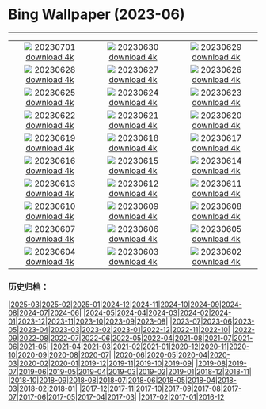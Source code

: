 # Bing Wallpaper (2023-06)
**************
| | | |
|:-:|:-:|:-:|
| ![](https://www.bing.com/th?id=OHR.PelotonPont_FR-FR8876137653_1920x1080.jpg) 20230701 [download 4k](https://www.bing.com/th?id=OHR.PelotonPont_FR-FR8876137653_UHD.jpg) | ![](https://www.bing.com/th?id=OHR.ClamBears_FR-FR8687588186_1920x1080.jpg) 20230630 [download 4k](https://www.bing.com/th?id=OHR.ClamBears_FR-FR8687588186_UHD.jpg) | ![](https://www.bing.com/th?id=OHR.BanyakIslands_FR-FR0543870795_1920x1080.jpg) 20230629 [download 4k](https://www.bing.com/th?id=OHR.BanyakIslands_FR-FR0543870795_UHD.jpg) |
| ![](https://www.bing.com/th?id=OHR.PrideIceland_FR-FR0295897543_1920x1080.jpg) 20230628 [download 4k](https://www.bing.com/th?id=OHR.PrideIceland_FR-FR0295897543_UHD.jpg) | ![](https://www.bing.com/th?id=OHR.SedonaSunset_FR-FR0044087630_1920x1080.jpg) 20230627 [download 4k](https://www.bing.com/th?id=OHR.SedonaSunset_FR-FR0044087630_UHD.jpg) | ![](https://www.bing.com/th?id=OHR.VillandryGarden_FR-FR9767496581_1920x1080.jpg) 20230626 [download 4k](https://www.bing.com/th?id=OHR.VillandryGarden_FR-FR9767496581_UHD.jpg) |
| ![](https://www.bing.com/th?id=OHR.PetraTreasury_FR-FR9534450320_1920x1080.jpg) 20230625 [download 4k](https://www.bing.com/th?id=OHR.PetraTreasury_FR-FR9534450320_UHD.jpg) | ![](https://www.bing.com/th?id=OHR.NhaTrang_FR-FR8046018187_1920x1080.jpg) 20230624 [download 4k](https://www.bing.com/th?id=OHR.NhaTrang_FR-FR8046018187_UHD.jpg) | ![](https://www.bing.com/th?id=OHR.SaintMichel_FR-FR7818696393_1920x1080.jpg) 20230623 [download 4k](https://www.bing.com/th?id=OHR.SaintMichel_FR-FR7818696393_UHD.jpg) |
| ![](https://www.bing.com/th?id=OHR.PeruAmazon_FR-FR7280583164_1920x1080.jpg) 20230622 [download 4k](https://www.bing.com/th?id=OHR.PeruAmazon_FR-FR7280583164_UHD.jpg) | ![](https://www.bing.com/th?id=OHR.StonehengeSalisbury_FR-FR7107786254_1920x1080.jpg) 20230621 [download 4k](https://www.bing.com/th?id=OHR.StonehengeSalisbury_FR-FR7107786254_UHD.jpg) | ![](https://www.bing.com/th?id=OHR.EagleTree_FR-FR7274315529_1920x1080.jpg) 20230620 [download 4k](https://www.bing.com/th?id=OHR.EagleTree_FR-FR7274315529_UHD.jpg) |
| ![](https://www.bing.com/th?id=OHR.Fawn_FR-FR6540960324_1920x1080.jpg) 20230619 [download 4k](https://www.bing.com/th?id=OHR.Fawn_FR-FR6540960324_UHD.jpg) | ![](https://www.bing.com/th?id=OHR.TernFather_FR-FR6242337501_1920x1080.jpg) 20230618 [download 4k](https://www.bing.com/th?id=OHR.TernFather_FR-FR6242337501_UHD.jpg) | ![](https://www.bing.com/th?id=OHR.SurfSanDiego_FR-FR5933823345_1920x1080.jpg) 20230617 [download 4k](https://www.bing.com/th?id=OHR.SurfSanDiego_FR-FR5933823345_UHD.jpg) |
| ![](https://www.bing.com/th?id=OHR.HawksbillTurtle_FR-FR5646969618_1920x1080.jpg) 20230616 [download 4k](https://www.bing.com/th?id=OHR.HawksbillTurtle_FR-FR5646969618_UHD.jpg) | ![](https://www.bing.com/th?id=OHR.SmokyFireflies_FR-FR5098161118_1920x1080.jpg) 20230615 [download 4k](https://www.bing.com/th?id=OHR.SmokyFireflies_FR-FR5098161118_UHD.jpg) | ![](https://www.bing.com/th?id=OHR.PortugalDay_FR-FR4102767310_1920x1080.jpg) 20230614 [download 4k](https://www.bing.com/th?id=OHR.PortugalDay_FR-FR4102767310_UHD.jpg) |
| ![](https://www.bing.com/th?id=OHR.OkefenokeeSwamp_FR-FR4899553604_1920x1080.jpg) 20230613 [download 4k](https://www.bing.com/th?id=OHR.OkefenokeeSwamp_FR-FR4899553604_UHD.jpg) | ![](https://www.bing.com/th?id=OHR.BigBendAnniv_FR-FR4667898386_1920x1080.jpg) 20230612 [download 4k](https://www.bing.com/th?id=OHR.BigBendAnniv_FR-FR4667898386_UHD.jpg) | ![](https://www.bing.com/th?id=OHR.GoliathHeron_FR-FR2354863423_1920x1080.jpg) 20230611 [download 4k](https://www.bing.com/th?id=OHR.GoliathHeron_FR-FR2354863423_UHD.jpg) |
| ![](https://www.bing.com/th?id=OHR.LeMansCentenary_FR-FR2969423081_1920x1080.jpg) 20230610 [download 4k](https://www.bing.com/th?id=OHR.LeMansCentenary_FR-FR2969423081_UHD.jpg) | ![](https://www.bing.com/th?id=OHR.BalloonsTurkey_FR-FR3103288889_1920x1080.jpg) 20230609 [download 4k](https://www.bing.com/th?id=OHR.BalloonsTurkey_FR-FR3103288889_UHD.jpg) | ![](https://www.bing.com/th?id=OHR.PlayfulHumpback_FR-FR3535501721_1920x1080.jpg) 20230608 [download 4k](https://www.bing.com/th?id=OHR.PlayfulHumpback_FR-FR3535501721_UHD.jpg) |
| ![](https://www.bing.com/th?id=OHR.ChacoCulture_FR-FR3333828021_1920x1080.jpg) 20230607 [download 4k](https://www.bing.com/th?id=OHR.ChacoCulture_FR-FR3333828021_UHD.jpg) | ![](https://www.bing.com/th?id=OHR.CliffsEtretat_FR-FR3013201440_1920x1080.jpg) 20230606 [download 4k](https://www.bing.com/th?id=OHR.CliffsEtretat_FR-FR3013201440_UHD.jpg) | ![](https://www.bing.com/th?id=OHR.PlasticParrotfish_FR-FR2781868476_1920x1080.jpg) 20230605 [download 4k](https://www.bing.com/th?id=OHR.PlasticParrotfish_FR-FR2781868476_UHD.jpg) |
| ![](https://www.bing.com/th?id=OHR.OdocoileusVirginianus_FR-FR2394755934_1920x1080.jpg) 20230604 [download 4k](https://www.bing.com/th?id=OHR.OdocoileusVirginianus_FR-FR2394755934_UHD.jpg) | ![](https://www.bing.com/th?id=OHR.SouthKaibabTrail_FR-FR1870154872_1920x1080.jpg) 20230603 [download 4k](https://www.bing.com/th?id=OHR.SouthKaibabTrail_FR-FR1870154872_UHD.jpg) | ![](https://www.bing.com/th?id=OHR.GemsbokNamibia_FR-FR1640230400_1920x1080.jpg) 20230602 [download 4k](https://www.bing.com/th?id=OHR.GemsbokNamibia_FR-FR1640230400_UHD.jpg) |

### 历史归档：

|[2025-03](/../2025-03/2025-03.md)|[2025-02](/../2025-02/2025-02.md)|[2025-01](/../2025-01/2025-01.md)|[2024-12](/../2024-12/2024-12.md)|[2024-11](/../2024-11/2024-11.md)|[2024-10](/../2024-10/2024-10.md)|[2024-09](/../2024-09/2024-09.md)|[2024-08](/../2024-08/2024-08.md)|[2024-07](/../2024-07/2024-07.md)|[2024-06](/../2024-06/2024-06.md)|
|[2024-05](/../2024-05/2024-05.md)|[2024-04](/../2024-04/2024-04.md)|[2024-03](/../2024-03/2024-03.md)|[2024-02](/../2024-02/2024-02.md)|[2024-01](/../2024-01/2024-01.md)|[2023-12](/../2023-12/2023-12.md)|[2023-11](/../2023-11/2023-11.md)|[2023-10](/../2023-10/2023-10.md)|[2023-09](/../2023-09/2023-09.md)|[2023-08](/../2023-08/2023-08.md)|
|[2023-07](/../2023-07/2023-07.md)|[2023-06](/2023-06.md)|[2023-05](/../2023-05/2023-05.md)|[2023-04](/../2023-04/2023-04.md)|[2023-03](/../2023-03/2023-03.md)|[2023-02](/../2023-02/2023-02.md)|[2023-01](/../2023-01/2023-01.md)|[2022-12](/../2022-12/2022-12.md)|[2022-11](/../2022-11/2022-11.md)|[2022-10](/../2022-10/2022-10.md)|
|[2022-09](/../2022-09/2022-09.md)|[2022-08](/../2022-08/2022-08.md)|[2022-07](/../2022-07/2022-07.md)|[2022-06](/../2022-06/2022-06.md)|[2022-05](/../2022-05/2022-05.md)|[2022-04](/../2022-04/2022-04.md)|[2021-08](/../2021-08/2021-08.md)|[2021-07](/../2021-07/2021-07.md)|[2021-06](/../2021-06/2021-06.md)|[2021-05](/../2021-05/2021-05.md)|
|[2021-04](/../2021-04/2021-04.md)|[2021-03](/../2021-03/2021-03.md)|[2021-02](/../2021-02/2021-02.md)|[2021-01](/../2021-01/2021-01.md)|[2020-12](/../2020-12/2020-12.md)|[2020-11](/../2020-11/2020-11.md)|[2020-10](/../2020-10/2020-10.md)|[2020-09](/../2020-09/2020-09.md)|[2020-08](/../2020-08/2020-08.md)|[2020-07](/../2020-07/2020-07.md)|
|[2020-06](/../2020-06/2020-06.md)|[2020-05](/../2020-05/2020-05.md)|[2020-04](/../2020-04/2020-04.md)|[2020-03](/../2020-03/2020-03.md)|[2020-02](/../2020-02/2020-02.md)|[2020-01](/../2020-01/2020-01.md)|[2019-12](/../2019-12/2019-12.md)|[2019-11](/../2019-11/2019-11.md)|[2019-10](/../2019-10/2019-10.md)|[2019-09](/../2019-09/2019-09.md)|
|[2019-08](/../2019-08/2019-08.md)|[2019-07](/../2019-07/2019-07.md)|[2019-06](/../2019-06/2019-06.md)|[2019-05](/../2019-05/2019-05.md)|[2019-04](/../2019-04/2019-04.md)|[2019-03](/../2019-03/2019-03.md)|[2019-02](/../2019-02/2019-02.md)|[2019-01](/../2019-01/2019-01.md)|[2018-12](/../2018-12/2018-12.md)|[2018-11](/../2018-11/2018-11.md)|
|[2018-10](/../2018-10/2018-10.md)|[2018-09](/../2018-09/2018-09.md)|[2018-08](/../2018-08/2018-08.md)|[2018-07](/../2018-07/2018-07.md)|[2018-06](/../2018-06/2018-06.md)|[2018-05](/../2018-05/2018-05.md)|[2018-04](/../2018-04/2018-04.md)|[2018-03](/../2018-03/2018-03.md)|[2018-02](/../2018-02/2018-02.md)|[2018-01](/../2018-01/2018-01.md)|
|[2017-12](/../2017-12/2017-12.md)|[2017-11](/../2017-11/2017-11.md)|[2017-10](/../2017-10/2017-10.md)|[2017-09](/../2017-09/2017-09.md)|[2017-08](/../2017-08/2017-08.md)|[2017-07](/../2017-07/2017-07.md)|[2017-06](/../2017-06/2017-06.md)|[2017-05](/../2017-05/2017-05.md)|[2017-04](/../2017-04/2017-04.md)|[2017-03](/../2017-03/2017-03.md)|
|[2017-02](/../2017-02/2017-02.md)|[2017-01](/../2017-01/2017-01.md)|[2016-12](/../2016-12/2016-12.md)